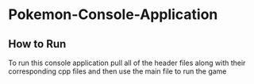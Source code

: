 # Pokemon-Console-Application

## How to Run
To run this console application pull all of the header files along with their corresponding cpp files and then use the main file to run the game

